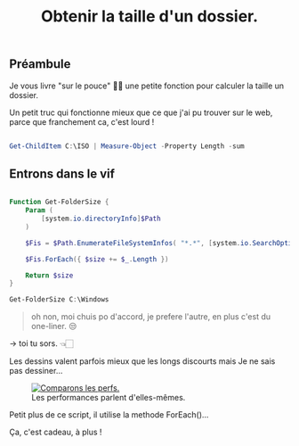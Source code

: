 ﻿---
title: "Obtenir la taille d'un dossier."
excerpt: "La facon la plus rapide pour calculer la taille d'un dossier selon moi."
category: PowerShell
classes: wide
comments: true
tags: 
  - PowerShell
  - Tips
---

## Préambule

Je vous livre "sur le pouce" 👍🏻 une petite fonction pour calculer la taille un dossier.

Un petit truc qui fonctionne mieux que ce que j'ai pu trouver sur le web, parce que franchement ca, c'est lourd !

```powershell

Get-ChildItem C:\ISO | Measure-Object -Property Length -sum

```

## Entrons dans le vif

```powershell

Function Get-FolderSize {
    Param (
        [system.io.directoryInfo]$Path
    )

    $Fis = $Path.EnumerateFileSystemInfos( "*.*", [system.io.SearchOption]::AllDirectories)

    $Fis.ForEach({ $size += $_.Length })

    Return $size
}

Get-FolderSize C:\Windows

```

> oh non, moi chuis po d'accord, je prefere l'autre, en plus c'est du one-liner. 😒

-> toi tu sors. 👈🏻


Les dessins valent parfois mieux que les longs discourts mais Je ne sais pas dessiner...

<figure style="width: 400px" class="align-center">
	<a href="{{ site.url }}{{ site.baseurl }}/assets/images/2023-07-27-Get-FolderSize.webp"><img src="{{ site.url }}{{ site.baseurl }}/assets/images/2023-07-27-Get-FolderSize.webp" alt="Comparons les perfs."></a>
  <figcaption>Les performances parlent d'elles-mêmes.</figcaption>
</figure>

Petit plus de ce script, il utilise la methode ForEach()...

Ça, c'est cadeau, à plus !